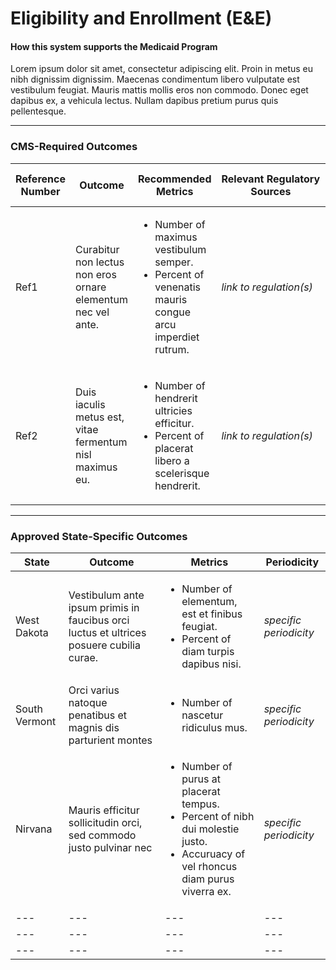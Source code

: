 # Eligibility and Enrollment (E&E) 
#### How this system supports the Medicaid Program 
Lorem ipsum dolor sit amet, consectetur adipiscing elit. Proin in metus eu nibh dignissim dignissim. Maecenas condimentum libero vulputate est vestibulum feugiat. Mauris mattis mollis eros non commodo. Donec eget dapibus ex, a vehicula lectus. Nullam dapibus pretium purus quis pellentesque. 

---
### CMS-Required Outcomes

| **Reference Number** | **Outcome** | **Recommended Metrics** | **Relevant&nbsp;Regulatory Sources** | **Recommended Reporting Periodicity** |
| --- | --- | --- | --- | --- |
| Ref1 | Curabitur non lectus non eros ornare elementum nec vel ante. | <ul><li>Number of maximus vestibulum semper.</li><li>Percent of venenatis mauris congue arcu imperdiet rutrum.</li></ul> | *link to regulation(s)* | *specific periodicity* |
| Ref2 | Duis iaculis metus est, vitae fermentum nisl maximus eu. | <ul><li>Number of hendrerit ultricies efficitur.</li><li>Percent of placerat libero a scelerisque hendrerit.</li></ul> | *link to regulation(s)* | *specific periodicity* |

---
### Approved State-Specific Outcomes
  
| **State** | **Outcome** | **Metrics** | **Periodicity** |
| --- | --- | --- | --- |
| West Dakota | Vestibulum ante ipsum primis in faucibus orci luctus et ultrices posuere cubilia curae. | <ul><li>Number of elementum, est et finibus feugiat.</li><li>Percent of diam turpis dapibus nisi.</li></ul> | *specific periodicity* |
| South Vermont | Orci varius natoque penatibus et magnis dis parturient montes | <ul><li>Number of nascetur ridiculus mus.</li></ul> | *specific periodicity* |
| Nirvana | Mauris efficitur sollicitudin orci, sed commodo justo pulvinar nec | <ul><li>Number of purus at placerat tempus.</li><li>Percent of nibh dui molestie justo.</li><li>Accuruacy of vel rhoncus diam purus viverra ex.</li></ul> | *specific periodicity* |
| --- | --- | --- | --- |
| --- | --- | --- | --- |
| --- | --- | --- | --- |
